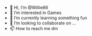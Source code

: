 - 👋 Hi, I’m @Willie86
- 👀 I’m interested in Games
- 🌱 I’m currently learning something fun
- 💞️ I’m looking to collaborate on ...
- 📫 How to reach me dm

<!---
Willie86/Willie86 is a ✨ special ✨ repository because its `README.md` (this file) appears on your GitHub profile.
You can click the Preview link to take a look at your changes.
--->
